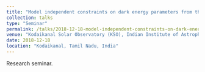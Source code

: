 ```yaml
---
title: "Model independent constraints on dark energy parameters from the 21-cm intensity mapping surveys with SKA-I"
collection: talks
type: "Seminar"
permalink: /talks/2018-12-18-model-independent-constraints-on-dark-energy-parameters-from-the-21-cm-intensity-mapping-surveys-with-ska-i
venue: "Kodaikanal Solar Observatory (KSO), Indian Institute of Astrophysics"
date: 2018-12-18
location: "Kodaikanal, Tamil Nadu, India"
---
```


Research seminar.
